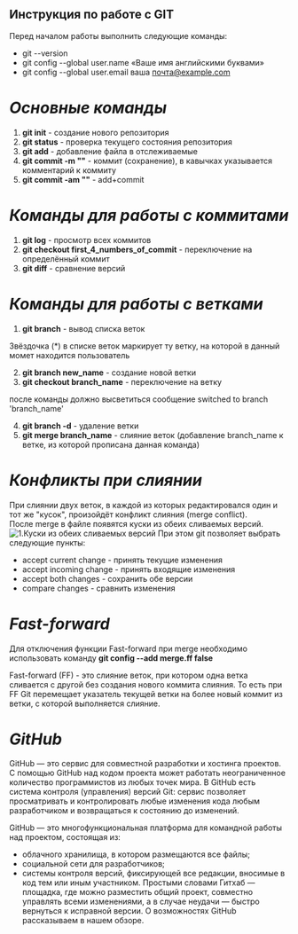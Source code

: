 ## Инструкция по работе с GIT
Перед началом работы выполнить следующие команды: 
* git --version
* git config --global user.name «Ваше имя английскими буквами»
* git config --global user.email ваша почта@example.com 

# *Основные команды*
1. **git init** - создание нового репозитория
2. **git status** - проверка текущего состояния репозитория
3. **git add** - добавление файла в отслеживаемые
4. **git commit -m ""** - коммит (сохранение), в кавычках указывается комментарий к коммиту
5. **git commit -am ""** - add+commit

# *Команды для работы с коммитами*
1. **git log** - просмотр всех коммитов
2. **git checkout first_4_numbers_of_commit** - переключение на определённый коммит
3. **git diff** - сравнение версий

# *Команды для работы с ветками*
1. **git branch** - вывод списка веток

Звёздочка (*) в списке веток маркирует ту ветку, на которой в данный момет находится пользователь

2. **git branch new_name** - создание новой ветки
3. **git checkout branch_name** - переключение на ветку

после команды должно высветиться сообщение switched to branch 'branch_name' 

4. **git branch -d** - удаление ветки
5. **git merge branch_name** - слияние веток (добавление branch_name к ветке, из которой прописана данная команда)

# *Конфликты при слиянии*
При слиянии двух веток, в каждой из которых редактировался один и тот же "кусок", произойдёт конфликт слияния (merge conflict).  
После merge в файле появятся куски из обеих сливаемых версий.
![1.Куски из обеих сливаемых версий](merge-conflict-in-vscode.png)
При этом git позволяет выбрать следующие пункты:
* accept current change - принять текущие изменения
* accept incoming change - принять входящие изменения
* accept both changes - сохранить обе версии
* compare changes - сравнить изменения

# *Fast-forward*
Для отключения функции Fast-forward при merge необходимо использовать команду **git config --add merge.ff false**

Fast-forward (FF) - это слияние веток, при котором одна ветка сливается с другой без создания нового коммита слияния. То есть при FF Git перемещает указатель текущей ветки на более новый коммит из ветки, с которой выполняется слияние.

# *GitHub*
GitHub — это сервис для совместной разработки и хостинга проектов. C помощью GitHub над кодом проекта может работать неограниченное количество программистов из любых точек мира. В GitHub есть система контроля (управления) версий Git: сервис позволяет просматривать и контролировать любые изменения кода любым разработчиком и возвращаться к состоянию до изменений.

GitHub — это многофункциональная платформа для командной работы над проектом, состоящая из:
* облачного хранилища, в котором размещаются все файлы;
* социальной сети для разработчиков;
* системы контроля версий, фиксирующей все редакции, вносимые в код тем или иным участником.
Простыми словами Гитхаб — площадка, где можно разместить общий проект, совместно управлять всеми изменениями, а в случае неудачи — быстро вернуться к исправной версии. О возможностях GitHub рассказываем в нашем обзоре.

